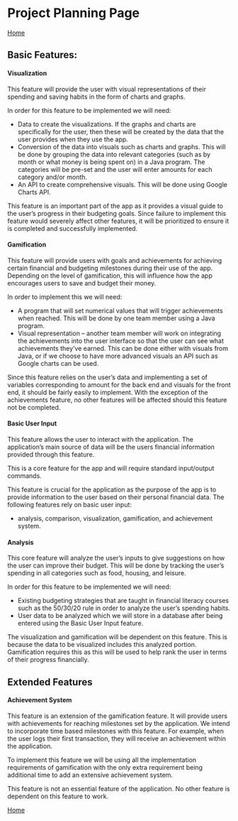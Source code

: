 # Project Planning Page
[Home](README.md)    

## Basic Features:

#### Visualization
This feature will provide the user with visual representations of their spending and saving habits in the form of charts and graphs.     

In order for this feature to be implemented we will need:   

* Data to create the visualizations. If the graphs and charts are specifically for the user, then these will be created by the data that the user provides when they use the app.     
* Conversion of the data into visuals such as charts and graphs. This will be done by grouping the data into relevant categories (such as by month or what money is being spent on) in a Java program. The categories will be pre-set and the user will enter amounts for each category and/or month.    
* An API to create comprehensive visuals. This will be done using Google Charts API.    

This feature is an important part of the app as it provides a visual guide to the user’s progress in their budgeting goals. Since failure to implement this feature would severely affect other features, it will be prioritized to ensure it is completed and successfully implemented.   


#### Gamification
This feature will provide users with goals and achievements for achieving certain financial and budgeting milestones during their use of the app. Depending on the level of gamification, this will influence how the app encourages users to save and budget their money.    

In order to implement this we will need:    

* A program that will set numerical values that will trigger achievements when reached. This will be done by one team member using a Java program.      
* Visual representation – another team member will work on integrating the achievements into the user interface so that the user can see what achievements they’ve earned. This can be done either with visuals from Java, or if we choose to have more advanced visuals an API such as Google charts can be used.         

Since this feature relies on the user’s data and implementing a set of variables corresponding to amount for the back end and visuals for the front end, it should be fairly easily to implement. With the exception of the achievements feature, no other features will be affected should this feature not be completed.    

#### Basic User Input 
This feature allows the user to interact with the application. The application’s main source of data will be the users financial information provided through this feature.

This is a core feature for the app and will require standard input/output commands.   

This feature is crucial for the application as the purpose of the app is to provide information to the user based on their personal financial data. The following features rely on basic user input:    

* analysis, comparison, visualization, gamification, and achievement system.       


#### Analysis
This core feature will analyze the user’s inputs to give suggestions on how the user can improve their budget. This will be done by tracking the user’s spending in all categories such as food, housing, and leisure.    

In order for this feature to be implemented we will need:    

* Existing budgeting strategies that are taught in financial literacy courses such as the 50/30/20 rule in order to analyze the user’s spending habits.    
* User data to be analyzed which we will store in a database after being entered using the Basic User Input feature.   

The visualization and gamification will be dependent on this feature. This is because the data to be visualized includes this analyzed portion. Gamification requires this as this will be used to help rank the user in terms of their progress financially.     



## Extended Features

#### Achievement System    
This feature is an extension of the gamification feature. It will provide users with achievements for reaching milestones set by the application. We intend to incorporate time based milestones with this feature. For example, when the user logs their first transaction, they will receive an achievement within the application.    

To implement this feature we will be using all the implementation requirements of gamification with the only extra requirement being additional time to add an extensive achievement system.    

This feature is not an essential feature of the application. No other feature is dependent on this feature to work.    

[Home](README.md)   
